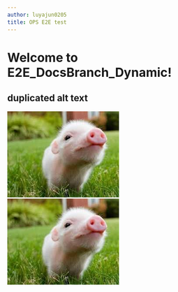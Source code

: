 ```yaml
---
author: luyajun0205
title: OPS E2E test
---
```


# Welcome to E2E_DocsBranch_Dynamic!

## duplicated alt text
![alt text](./images/pig1.jpg)
![alt text](./images/pig2.jpg)
